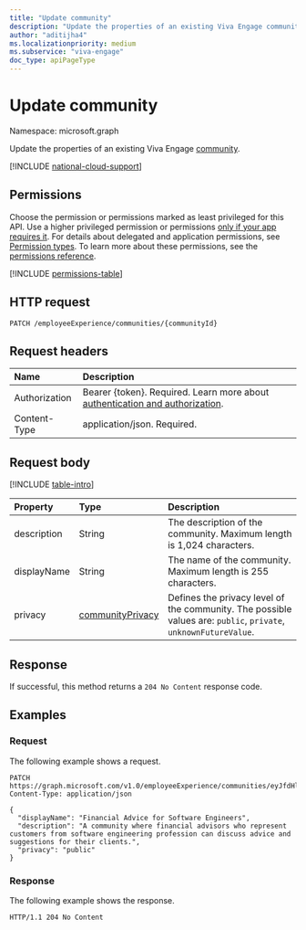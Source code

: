 ```yaml
---
title: "Update community"
description: "Update the properties of an existing Viva Engage community."
author: "aditijha4"
ms.localizationpriority: medium
ms.subservice: "viva-engage"
doc_type: apiPageType
---
```


# Update community

Namespace: microsoft.graph

Update the properties of an existing Viva Engage [community](../resources/community.md).

[!INCLUDE [national-cloud-support](../../includes/global-only.md)]

## Permissions

Choose the permission or permissions marked as least privileged for this API. Use a higher privileged permission or permissions [only if your app requires it](/graph/permissions-overview#best-practices-for-using-microsoft-graph-permissions). For details about delegated and application permissions, see [Permission types](/graph/permissions-overview#permission-types). To learn more about these permissions, see the [permissions reference](/graph/permissions-reference).

<!-- { "blockType": "permissions", "name": "community_update" } -->
[!INCLUDE [permissions-table](../includes/permissions/community-update-permissions.md)]

## HTTP request

<!-- {
  "blockType": "ignored"
}
-->
``` http
PATCH /employeeExperience/communities/{communityId}
```

## Request headers

|Name|Description|
|:---|:---|
|Authorization|Bearer {token}. Required. Learn more about [authentication and authorization](/graph/auth/auth-concepts).|
|Content-Type|application/json. Required.|

## Request body

[!INCLUDE [table-intro](../../includes/update-property-table-intro.md)]

|Property|Type|Description|
|:---|:---|:---|
| description | String | The description of the community. Maximum length is 1,024 characters. |
| displayName | String | The name of the community. Maximum length is 255 characters. |
| privacy | [communityPrivacy](../resources/community.md#communityprivacy-values) | Defines the privacy level of the community. The possible values are: `public`, `private`, `unknownFutureValue`. |


## Response

If successful, this method returns a `204 No Content` response code.

## Examples

### Request

The following example shows a request.

<!-- {
  "blockType": "request",
  "name": "update_community",
  "sampleKeys": ["eyJfdHlwZSI6Ikdyb3VwIiwiaWQiOiI4MzIxMjc1In0"]
}
-->
``` http
PATCH https://graph.microsoft.com/v1.0/employeeExperience/communities/eyJfdHlwZSI6Ikdyb3VwIiwiaWQiOiI4MzIxMjc1In0
Content-Type: application/json

{
  "displayName": "Financial Advice for Software Engineers",
  "description": "A community where financial advisors who represent customers from software engineering profession can discuss advice and suggestions for their clients.",
  "privacy": "public"
}
```

### Response

The following example shows the response.

<!-- {
  "blockType": "response",
  "truncated": true
}
-->
``` http
HTTP/1.1 204 No Content
```

